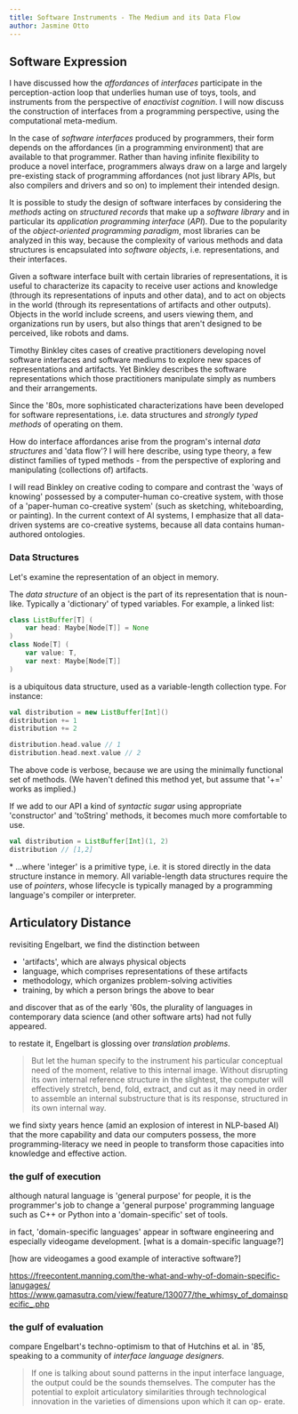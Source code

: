 ```yaml
---
title: Software Instruments - The Medium and its Data Flow
author: Jasmine Otto
---
```


## Software Expression

I have discussed how the *affordances* of *interfaces* participate in the perception-action loop that underlies human use of toys, tools, and instruments from the perspective of *enactivist cognition*. I will now discuss the construction of interfaces from a programming perspective, using the computational meta-medium.

In the case of *software interfaces* produced by programmers, their form depends on the affordances (in a programming environment) that are available to that programmer. Rather than having infinite flexibility to produce a novel interface, programmers always draw on a large and largely pre-existing stack of programming affordances (not just library APIs, but also compilers and drivers and so on) to implement their intended design.

It is possible to study the design of software interfaces by considering the *methods* acting on *structured records* that make up a *software library* and in particular its *application programming interface* (*API*). Due to the popularity of the *object-oriented programming paradigm*, most libraries can be analyzed in this way, because the complexity of various methods and data structures is encapsulated into *software objects*, i.e. representations, and their interfaces.

Given a software interface built with certain libraries of representations, it is useful to characterize its capacity to receive user actions and knowledge (through its representations of inputs and other data), and to act on objects in the world (through its representations of artifacts and other outputs). Objects in the world include screens, and users viewing them, and organizations run by users, but also things that aren't designed to be perceived, like robots and dams.

Timothy Binkley cites cases of creative practitioners developing novel software interfaces and software mediums to explore new spaces of representations and artifacts. Yet Binkley describes the software representations which those practitioners manipulate simply as numbers and their arrangements.

Since the '80s, more sophisticated characterizations have been developed for software representations, i.e. data structures and *strongly typed methods* of operating on them.

How do interface affordances arise from the program's internal *data structures* and 'data flow'? I will here describe, using type theory, a few distinct families of typed methods - from the perspective of exploring and manipulating (collections of) artifacts.

I will read Binkley on creative coding to compare and contrast the 'ways of knowing' possessed by a computer-human co-creative system, with those of a 'paper-human co-creative system' (such as sketching, whiteboarding, or painting). In the current context of AI systems, I emphasize that all data-driven systems are co-creative systems, because all data contains human-authored ontologies.

### Data Structures

Let's examine the representation of an object in memory.

The *data structure* of an object is the part of its representation that is noun-like. Typically a 'dictionary' of typed variables. For example, a linked list:

```scala
class ListBuffer[T] (
    var head: Maybe[Node[T]] = None
)
class Node[T] (
    var value: T,
    var next: Maybe[Node[T]]
)
```
is a ubiquitous data structure, used as a variable-length collection type. For instance:

```scala
val distribution = new ListBuffer[Int]()
distribution += 1
distribution += 2

distribution.head.value // 1
distribution.head.next.value // 2
```

The above code is verbose, because we are using the minimally functional set of methods. (We haven't defined this method yet, but assume that '+=' works as implied.)

If we add to our API a kind of *syntactic sugar* using appropriate 'constructor' and 'toString' methods, it becomes much more comfortable to use.

```scala
val distribution = ListBuffer[Int](1, 2)
distribution // [1,2]
```

\* ...where 'integer' is a primitive type, i.e. it is stored directly in the data structure instance in memory. All variable-length data structures require the use of *pointers*, whose lifecycle is typically managed by a programming language's compiler or interpreter.

## Articulatory Distance

revisiting Engelbart, we find the distinction between

* 'artifacts', which are always physical objects
* language, which comprises representations of these artifacts
* methodology, which organizes problem-solving activities
* training, by which a person brings the above to bear

and discover that as of the early '60s, the plurality of languages in contemporary data science (and other software arts) had not fully appeared.

to restate it, Engelbart is glossing over *translation problems*.

> But let the human specify to the instrument his particular conceptual need of the moment, relative to this internal image. Without disrupting its own internal reference structure in the slightest, the computer will effectively stretch, bend, fold, extract, and cut as it may need in order to assemble an internal substructure that is its response, structured in its own internal way.

we find sixty years hence (amid an explosion of interest in NLP-based AI) that the more capability and data our computers possess, the more programming-literacy we need in people to transform those capacities into knowledge and effective action.

### the gulf of execution

although natural language is 'general purpose' for people, it is the programmer's job to change a 'general purpose' programming language such as C++ or Python into a 'domain-specific' set of tools.

in fact, 'domain-specific languages' appear in software engineering and especially videogame development. [what is a domain-specific language?]

[how are videogames a good example of interactive software?]

https://freecontent.manning.com/the-what-and-why-of-domain-specific-lanugages/
https://www.gamasutra.com/view/feature/130077/the_whimsy_of_domainspecific_.php

### the gulf of evaluation

compare Engelbart's techno-optimism to that of Hutchins et al. in '85, speaking to a community of *interface language designers*.

> If one is talking about sound patterns in the input interface language, the output could be the sounds themselves. The computer has  the  potential to  exploit articulatory  similarities  through technological innovation in the varieties of dimensions upon which it can op- erate.

